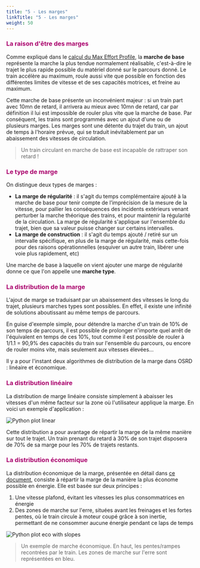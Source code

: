 ```yaml
---
title: "5 - Les marges"
linkTitle: "5 - Les marges"
weight: 50
---
```


### <font color=#aa026d>La raison d'être des marges</font>

Comme expliqué dans le [calcul du Max Effort Profile](../pipeline/#calcul-du-max-effort-profile), la **marche de base** représente la marche la plus tendue normalement réalisable, c'est-à-dire le trajet le plus rapide possible du matériel donné sur le parcours donné. Le train accélère au maximum, roule aussi vite que possible en fonction des différentes limites de vitesse et de ses capacités motrices, et freine au maximum.

Cette marche de base présente un inconvénient majeur : si un train part avec 10mn de retard, il arrivera au mieux avec 10mn de retard, car par définition il lui est impossible de rouler plus vite que la marche de base. Par conséquent, les trains sont programmés avec un ajout d'une ou de plusieurs marges. Les marges sont une détente du trajet du train, un ajout de temps à l'horaire prévue, qui se traduit inévitablement par un abaissement des vitesses de circulation.

> Un train circulant en marche de base est incapable de rattraper son retard !

### <font color=#aa026d>Le type de marge</font>

On distingue deux types de marges :

- **La marge de régularité** : il s'agit du temps complémentaire ajouté à la marche de base pour tenir compte de l’imprécision de la mesure de la vitesse, pour pallier les conséquences des incidents extérieurs venant perturber la marche théorique des trains, et pour maintenir la régularité de la circulation. La marge de régularité s'applique sur l'ensemble du trajet, bien que sa valeur puisse changer sur certains intervalles.
- **La marge de construction** : il s'agit du temps ajouté / retiré sur un intervalle spécifique, en plus de la marge de régularité, mais cette-fois pour des raisons opérationnelles (esquiver un autre train, libérer une voie plus rapidement, etc)

Une marche de base à laquelle on vient ajouter une marge de régularité donne ce que l'on appelle une **marche type**.

### <font color=#aa026d>La distribution de la marge</font>

L'ajout de marge se traduisant par un abaissement des vitesses le long du trajet, plusieurs marches types sont possibles. En effet, il existe une infinité de solutions aboutissant au même temps de parcours.

En guise d'exemple simple, pour détendre la marche d'un train de 10% de son temps de parcours, il est possible de prolonger n'importe quel arrêt de l'équivalent en temps de ces 10%, tout comme il est possible de rouler à 1/1.1 = 90,9% des capacités du train sur l'ensemble du parcours, ou encore de rouler moins vite, mais seulement aux vitesses élevées...

Il y a pour l'instant deux algorithmes de distribution de la marge dans OSRD : linéaire et économique.

### <font color=#aa026d>La distribution linéaire</font>

La distribution de marge linéaire consiste simplement à abaisser les vitesses d'un même facteur sur la zone où l'utilisateur applique la marge. En voici un exemple d'application :

![Python plot linear](../python_plot_linear.png)

Cette distribution a pour avantage de répartir la marge de la même manière sur tout le trajet. Un train prenant du retard à 30% de son trajet disposera de 70% de sa marge pour les 70% de trajets restants.

### <font color=#aa026d>La distribution économique</font>

La distribution économique de la marge, présentée en détail dans [ce document](../MARECO.pdf), consiste à répartir la marge de la manière la plus économe possible en énergie. Elle est basée sur deux principes :

1. Une vitesse plafond, évitant les vitesses les plus consommatrices en énergie
2. Des zones de marche sur l'erre, situées avant les freinages et les fortes pentes, où le train circule à moteur coupé
grâce à son inertie, permettant de ne consommer aucune énergie pendant ce laps de temps

![Python plot eco with slopes](../python_plot_eco_w_slopes.png)

> Un exemple de marche économique. En haut, les pentes/rampes recontrées par le train. Les zones de marche sur l'erre sont représentées en bleu.
